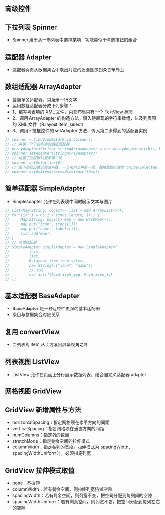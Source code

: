## 高级控件

## 下拉列表 Spinner
* Spinner 用于从一串列表中选择某项，功能类似于单选按钮的组合

## 适配器 Adapter
* 适配器负责从数据集合中取出对应的数据显示到条目布局上

## 数组适配器 ArrayAdapter
* 最简单的适配器，只展示一行文字
* 运用数组适配器分成下列步骤：
* 1、编写列表项的 XML 文件，内部布局只有一个 TextView 标签
* 2、调用 ArrayAdapter 的构造方法，填入待展现的字符串数组，以及列表项的 XML 文件（R.layout.item_select）
* 3、调用下拉框控件的 setAdapter 方法，传入第二步得到的适配器实例
```java
// spinner = findViewById(R.id.spinner);
// // 声明一个下拉列表的数组适配器
// ArrayAdapter<String> stringArrayAdapter = new ArrayAdapter<>(this, R.layout.item_select, startArray);
// spinner.setAdapter(stringArrayAdapter);
// // 设置下拉框默认显示第一项
// spinner.setSelection(0);
// // 给下拉框设置选择监听器，一旦用户选中某一项，就触发监听器的 onItemSelected 方法
// spinner.setOnItemSelectedListener(this);
```

## 简单适配器 SimpleAdapter
* SimpleAdapter 允许在列表项中同时展示文本与图片
```java
// List<Map<String, Object>> list = new ArrayList<>();
// for (int i = 0; i < icons.length; i++) {
//     Map<String, Object> map = new HashMap<>();
//     map.put("icon", icons[i]);
//     map.put("name", labels[i]);
//     list.add(map);
// }
// // 简单适配器
// SimpleAdapter simpleAdapter = new SimpleAdapter(
//         this,
//         list,
//         R.layout.item_icon_select,
//         new String[]{"icon", "name"},
//         // 节点
//         new int[]{R.id.icon_img, R.id.icon_tv}
// );
```

## 基本适配器 BaseAdapter
* BaseAdapter 是一种适应性更强的基本适配器
* 条目与数据集合对应关系

## 复用 convertView
* 当列表的 item 从上方滚出屏幕视角之外

## 列表视图 ListView
* ListView 允许在页面上分行展示数据列表，结合自定义适配器 adapter

## 网格视图 GridView

## GridView 新增属性与方法
* horizontalSpacing：指定网格项在水平方向的间距
* verticalSpacing：指定网格项在垂直方向的间距
* numColumns：指定列的数目
* stretchMode：指定剩余空间的拉伸模式
* columnWidth：指定每列的宽度。拉伸模式为 spacingWidth、spacingWidthUniform时，必须指定列宽

## GridView 拉伸模式取值
* none：不拉伸
* columnWidth：若有剩余空间，则拉伸列宽挤掉空隙
* spacingWidth：若有剩余空间，则列宽不变，把空间分配到每列间的空隙
* spacingWidthUniform：若有剩余空间，则列宽不变，把空间分配到每列左右的空隙